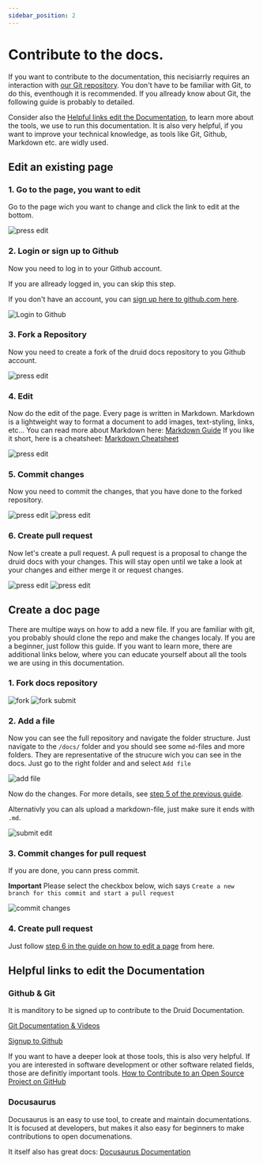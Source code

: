 ```yaml
---
sidebar_position: 2
---
```


# Contribute to the docs.

If you want to contribute to the documentation, this necisiarrly requires an interaction with [our Git repository](https://github.com/highcard-dev/docs).
You don't have to be familiar with Git, to do this, eventhough it is recommended.
If you allready know about Git, the following guide is probably to detailed.

Consider also the [Helpful links edit the Documentation](#helpful-links-to-edit-the-documentation), to learn more about the tools, we use to run this documentation. It is also very helpful, if you want to improve your technical knowledge, as tools like Git, Github, Markdown etc. are widly used.

## Edit an existing page

### 1. Go to the page, you want to edit

Go to the page wich you want to change and click the link to edit at the bottom.

![press edit](img/1-start.png)

### 2. Login or sign up to Github

Now you need to log in to your Github account.

If you are allready logged in, you can skip this step.

If you don't have an account, you can [sign up here to github.com here](https://github.com/signup).

![Login to Github](img/2-login.png)

### 3. Fork a Repository

Now you need to create a fork of the druid docs repository to you Github account.

![press edit](img/3-fork.png)

### 4. Edit

Now do the edit of the page. Every page is written in Markdown.
Markdown is a lightweight way to format a document to add images, text-styling, links, etc...
You can read more about Markdown here: [Markdown Guide](https://www.markdownguide.org/)
If you like it short, here is a cheatsheet: [Markdown Cheatsheet](https://www.markdownguide.org/cheat-sheet/)

![press edit](img/4-edit.png)

### 5. Commit changes

Now you need to commit the changes, that you have done to the forked repository.

![press edit](img/5-commit.png)
![press edit](img/6-commit-preview.png)

### 6. Create pull request

Now let's create a pull request. A pull request is a proposal to change the druid docs with your changes.
This will stay open until we take a look at your changes and either merge it or request changes.

![press edit](img/7-pr-create.png)
![press edit](img/8-pr-preview.png)

## Create a doc page

There are multipe ways on how to add a new file. If you are familiar with git, you probably should clone the repo and make the changes localy.
If you are a beginner, just follow this guide. If you want to learn more, there are additional links below, where you can educate yourself about all the tools we are using in this documentation.

### 1. Fork docs repository

![fork](img/add/1-fork.png)
![fork submit](img/add/2-fork-submit.png)

### 2. Add a file

Now you can see the full repository and navigate the folder structure.
Just navigate to the `/docs/` folder and you should see some `md`-files and more folders. They are representative of the strucure wich you can see in the docs.
Just go to the right folder and and select `Add file`

![add file](img/add/3-add-file.png)

Now do the changes. For more details, see [step 5 of the previous guide](#4-edit).

Alternativly you can als upload a markdown-file, just make sure it ends with `.md`.

![submit edit](img/add/4-submit-file.png)

### 3. Commit changes for pull request

If you are done, you cann press commit.

**Important** Please select the checkbox below, wich says `Create a new branch for this commit and start a pull request`

![commit changes](img/add/5-commit-pr.png)

### 4. Create pull request

Just follow [step 6 in the guide on how to edit a page](#6-create-pull-request) from here.

## Helpful links to edit the Documentation

### Github & Git

It is manditory to be signed up to contribute to the Druid Documentation.

[Git Documentation & Videos](https://git-scm.com/doc)

[Signup to Github](https://github.com/signup)

If you want to have a deeper look at those tools, this is also very helpful.
If you are interested in software development or other software related fields, those are definitly important tools.
[How to Contribute to an Open Source Project on GitHub](https://egghead.io/courses/how-to-contribute-to-an-open-source-project-on-github)

### Docusaurus

Docusaurus is an easy to use tool, to create and maintain documentations.
It is focused at developers, but makes it also easy for beginners to make contributions to open documenations.

It itself also has great docs:
[Docusaurus Documentation](https://docusaurus.io/)
